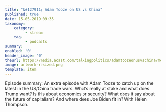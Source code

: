 ```yaml
---
title: "&#127911; Adam Tooze on US vs China"
published: true
date: 15-05-2019 09:35
taxonomy:
    category:
         - stream
    tag:
         - podcasts
summary:
enabled: '0'
header_image: '0'
theurl: https://media.acast.com/talkingpolitics/adamtoozeonusvschina/media.mp3
image: artwork-resized.png
template: item
---
```

 
Episode summary: An extra episode with Adam Tooze to catch up on the latest in the US/China trade wars. What’s really at stake and what does Trump want? Is this about economics or security? What does it say about the future of capitalism? And where does Joe Biden fit in? With Helen Thompson.
